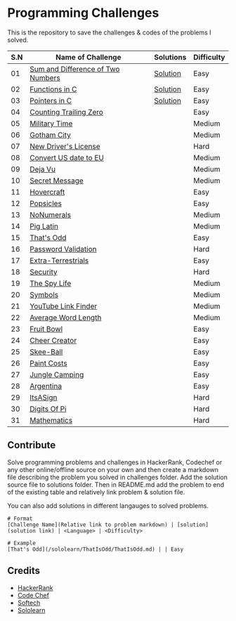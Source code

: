 # Programming Challenges
This is the repository to save the challenges & codes of the problems I solved.

S.N | Name of Challenge | Solutions | Difficulty
----|-------------------|-----------|-----------
01 | [Sum and Difference of Two Numbers](/challenges/SumandDifferenceofTwoNumbers.md) | [Solution](https://raw.githubusercontent.com/chankruze/challenges/master/solutions/SumDiff.c) | Easy
02 | [Functions in C](/challenges/Functions.md) | [Solution](https://raw.githubusercontent.com/chankruze/challenges/master/solutions/FunctionsInC.c) | Easy
03 | [Pointers in C](/challenges/PointersInC.md) | [Solution](https://raw.githubusercontent.com/chankruze/challenges/master/solutions/PointersInC.c) | Easy
04 | [Counting Trailing Zero](/challenges/CountingZero.md) | | Easy
05 | [Military Time](/sololearn/MilitaryTime/MilitaryTime.md) | | Medium
06 | [Gotham City](/sololearn/GothamCity/GothamCity.md) | | Medium
07 | [New Driver's License](/sololearn/NewDriverLicense/DL.md) | | Hard
08 | [Convert US date to EU](/sololearn/US2EUDate/US2EUDate.md) | | Medium
09 | [Deja Vu](/sololearn/DejaVu/DejaVu.md) | | Medium
10 | [Secret Message](/sololearn/SecretMessage/SecretMessage.md) | | Medium
11 | [Hovercraft](/sololearn/Hovercraft/Hovercraft.md) | | Easy
12 | [Popsicles](/sololearn/Popsicles/Popsicles.md) | | Easy
13 | [NoNumerals](/sololearn/NoNumerals/NoNumerals.md) | | Medium
14 | [Pig Latin](/sololearn/PigLatin/PigLatin.md) | | Medium
15 | [That's Odd](/sololearn/ThatIsOdd/ThatIsOdd.md) | | Easy
16 | [Password Validation](/sololearn/PasswordValidation/PasswordValidation.md) | | Hard
17 | [Extra-Terrestrials](/sololearn/ExtraTerrestrials/ExtraTerrestrials.md) | | Easy
18 | [Security](/sololearn/Security/Security.md) | | Hard
19 | [The Spy Life](/sololearn/TheSpyLife/TheSpyLife.md) | | Medium
20 | [Symbols](/sololearn/Symbols/Symbols.md) | | Medium
21 | [YouTube Link Finder](/sololearn/YTVideoID/YTVideoID.md) | | Medium
22 | [Average Word Length](/sololearn/AvgWordLen/AvgWordLen.md) | | Medium
23 | [Fruit Bowl](/sololearn/FruitBowl/FruitBowl.md) | | Easy
24 | [Cheer Creator](/sololearn/CheerCreator/CheerCreator.md) | | Easy
25 | [Skee-Ball](/sololearn/Skee-Ball/Skee-Ball.md) | | Easy
26 | [Paint Costs](/sololearn/PaintCosts/PaintCosts.md) | | Easy
27 | [Jungle Camping](/sololearn/JungleCamping/JungleCamping.md) | | Easy
28 | [Argentina](/sololearn/Argentina/Argentina.md) | | Easy
29 | [ItsASign](/sololearn/ItsASign/ItsASign.md) | | Hard
30 | [Digits Of Pi](/sololearn/DigitsOfPi/DigitsOfPi.md) | | Hard
31 | [Mathematics](/sololearn/Mathematics/Mathematics.md) | | Hard

## Contribute
Solve programming problems and challenges in HackerRank, Codechef or any other online/offline source on your own and then create a markdown file describing the problem you solved in challenges folder. Add the solution source file to solutions folder. Then in README.md add the problem to end of the existing table and relatively link problem & solution file.

You can also add solutions in different langauges to solved problems. 

```
# Format
[Challenge Name](Relative link to problem markdown) | [solution](solution link) | <Language> | <Difficulty>

# Example
[That's Odd](/sololearn/ThatIsOdd/ThatIsOdd.md) | | Easy
```

## Credits
- [HackerRank](https://hackerrank.com)
- [Code Chef](https://www.codechef.com)
- [Softech](https://is.gd/pheglj)
- [Sololearn](https://sololearn.com)